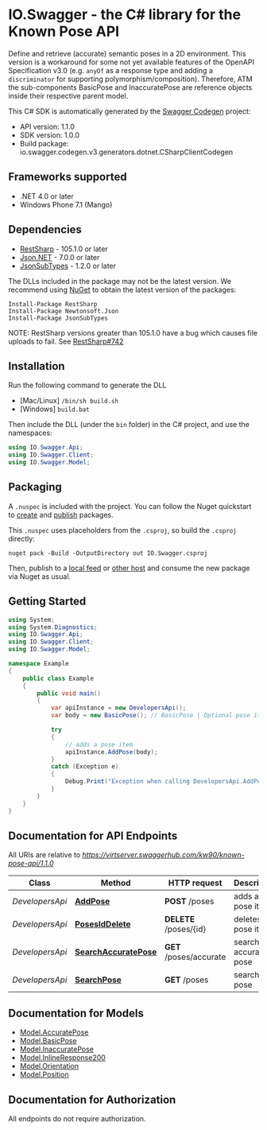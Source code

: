 # IO.Swagger - the C# library for the Known Pose API

Define and retrieve (accurate) semantic poses in a 2D environment. This version is a workaround for some not yet available features of the OpenAPI Specification v3.0 (e.g. `anyOf` as a response type and adding a  `discriminator` for supporting polymorphism/composition). Therefore, ATM the sub-components BasicPose and InaccuratePose are reference objects inside their respective parent model.  

This C# SDK is automatically generated by the [Swagger Codegen](https://github.com/swagger-api/swagger-codegen) project:

- API version: 1.1.0
- SDK version: 1.0.0
- Build package: io.swagger.codegen.v3.generators.dotnet.CSharpClientCodegen

<a name="frameworks-supported"></a>
## Frameworks supported
- .NET 4.0 or later
- Windows Phone 7.1 (Mango)

<a name="dependencies"></a>
## Dependencies
- [RestSharp](https://www.nuget.org/packages/RestSharp) - 105.1.0 or later
- [Json.NET](https://www.nuget.org/packages/Newtonsoft.Json/) - 7.0.0 or later
- [JsonSubTypes](https://www.nuget.org/packages/JsonSubTypes/) - 1.2.0 or later

The DLLs included in the package may not be the latest version. We recommend using [NuGet](https://docs.nuget.org/consume/installing-nuget) to obtain the latest version of the packages:
```
Install-Package RestSharp
Install-Package Newtonsoft.Json
Install-Package JsonSubTypes
```

NOTE: RestSharp versions greater than 105.1.0 have a bug which causes file uploads to fail. See [RestSharp#742](https://github.com/restsharp/RestSharp/issues/742)

<a name="installation"></a>
## Installation
Run the following command to generate the DLL
- [Mac/Linux] `/bin/sh build.sh`
- [Windows] `build.bat`

Then include the DLL (under the `bin` folder) in the C# project, and use the namespaces:
```csharp
using IO.Swagger.Api;
using IO.Swagger.Client;
using IO.Swagger.Model;
```
<a name="packaging"></a>
## Packaging

A `.nuspec` is included with the project. You can follow the Nuget quickstart to [create](https://docs.microsoft.com/en-us/nuget/quickstart/create-and-publish-a-package#create-the-package) and [publish](https://docs.microsoft.com/en-us/nuget/quickstart/create-and-publish-a-package#publish-the-package) packages.

This `.nuspec` uses placeholders from the `.csproj`, so build the `.csproj` directly:

```
nuget pack -Build -OutputDirectory out IO.Swagger.csproj
```

Then, publish to a [local feed](https://docs.microsoft.com/en-us/nuget/hosting-packages/local-feeds) or [other host](https://docs.microsoft.com/en-us/nuget/hosting-packages/overview) and consume the new package via Nuget as usual.

<a name="getting-started"></a>
## Getting Started

```csharp
using System;
using System.Diagnostics;
using IO.Swagger.Api;
using IO.Swagger.Client;
using IO.Swagger.Model;

namespace Example
{
    public class Example
    {
        public void main()
        {
            var apiInstance = new DevelopersApi();
            var body = new BasicPose(); // BasicPose | Optional pose item to add (optional) 

            try
            {
                // adds a pose item
                apiInstance.AddPose(body);
            }
            catch (Exception e)
            {
                Debug.Print("Exception when calling DevelopersApi.AddPose: " + e.Message );
            }
        }
    }
}
```

<a name="documentation-for-api-endpoints"></a>
## Documentation for API Endpoints

All URIs are relative to *https://virtserver.swaggerhub.com/kw90/known-pose-api/1.1.0*

Class | Method | HTTP request | Description
------------ | ------------- | ------------- | -------------
*DevelopersApi* | [**AddPose**](docs/DevelopersApi.md#addpose) | **POST** /poses | adds a pose item
*DevelopersApi* | [**PosesIdDelete**](docs/DevelopersApi.md#posesiddelete) | **DELETE** /poses/{id} | deletes a pose item
*DevelopersApi* | [**SearchAccuratePose**](docs/DevelopersApi.md#searchaccuratepose) | **GET** /poses/accurate | searches accurate pose
*DevelopersApi* | [**SearchPose**](docs/DevelopersApi.md#searchpose) | **GET** /poses | searches pose

<a name="documentation-for-models"></a>
## Documentation for Models

 - [Model.AccuratePose](docs/AccuratePose.md)
 - [Model.BasicPose](docs/BasicPose.md)
 - [Model.InaccuratePose](docs/InaccuratePose.md)
 - [Model.InlineResponse200](docs/InlineResponse200.md)
 - [Model.Orientation](docs/Orientation.md)
 - [Model.Position](docs/Position.md)

<a name="documentation-for-authorization"></a>
## Documentation for Authorization

All endpoints do not require authorization.
